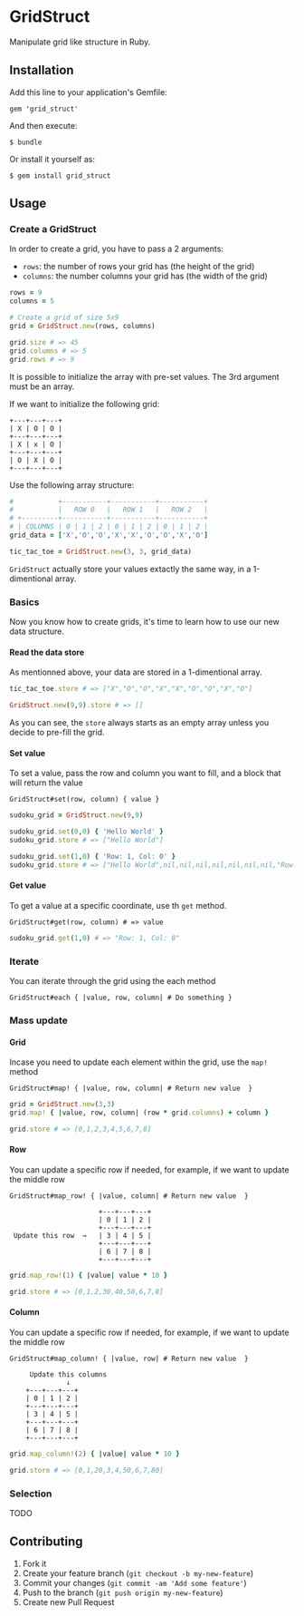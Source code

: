 # GridStruct

Manipulate grid like structure in Ruby.

## Installation

Add this line to your application's Gemfile:

    gem 'grid_struct'

And then execute:

    $ bundle

Or install it yourself as:

    $ gem install grid_struct

## Usage

### Create a GridStruct

In order to create a grid, you have to pass a 2 arguments:

- ``rows``: the number of rows your grid has (the height of the grid)
- ``columns``: the number columns your grid has (the width of the grid)

```ruby
rows = 9
columns = 5

# Create a grid of size 5x9
grid = GridStruct.new(rows, columns)

grid.size # => 45
grid.columns # => 5
grid.rows # => 9
```

It is possible to initialize the array with pre-set values.
The 3rd argument must be an array.

If we want to initialize the following grid:

```
+---+---+---+
| X | O | O |
+---+---+---+
| X | x | O |
+---+---+---+
| O | X | O |
+---+---+---+

```

Use the following array structure:

```ruby
#           +-----------+-----------+-----------+
#           |   ROW 0   |   ROW 1   |   ROW 2   |
# +---------+-----------+-----------+-----------+
# | COLUMNS | 0 | 1 | 2 | 0 | 1 | 2 | 0 | 1 | 2 |
grid_data = ['X','O','O','X','X','O','O','X','O']

tic_tac_toe = GridStruct.new(3, 3, grid_data)
```

``GridStruct`` actually store your values extactly the same way, in a 1-dimentional array.

### Basics

Now you know how to create grids, it's time to learn how to use our new data structure.

#### Read the data store

As mentionned above, your data are stored in a 1-dimentional array.

```ruby
tic_tac_toe.store # => ["X","O","O","X","X","O","O","X","O"]

GridStruct.new(9,9).store # => []
```

As you can see, the ``store`` always starts as an empty array unless you decide to pre-fill the grid.

#### Set value

To set a value, pass the row and column you want to fill, and a block that will return the value

```
GridStruct#set(row, column) { value }
```

```ruby
sudoku_grid = GridStruct.new(9,9)

sudoku_grid.set(0,0) { 'Hello World' }
sudoku_grid.store # => ["Hello World"]

sudoku_grid.set(1,0) { 'Row: 1, Col: 0' }
sudoku_grid.store # => ["Hello World",nil,nil,nil,nil,nil,nil,nil,"Row: 1, Col: 0"]
```

#### Get value

To get a value at a specific coordinate, use th ``get`` method.

```
GridStruct#get(row, column) # => value
```

```ruby
sudoku_grid.get(1,0) # => "Row: 1, Col: 0"
```

### Iterate

You can iterate through the grid using the each method

```
GridStruct#each { |value, row, column| # Do something }
```

### Mass update

#### Grid

Incase you need to update each element within the grid, use the ``map!`` method

```
GridStruct#map! { |value, row, column| # Return new value  }
```

```ruby
grid = GridStruct.new(3,3)
grid.map! { |value, row, column| (row * grid.columns) + column }

grid.store # => [0,1,2,3,4,5,6,7,8]
```

#### Row

You can update a specific row if needed, for example, if we want to update the middle row

```
GridStruct#map_row! { |value, column| # Return new value  }
```

```
                      +---+---+---+
                      | 0 | 1 | 2 |
                      +---+---+---+
 Update this row  →   | 3 | 4 | 5 |
                      +---+---+---+
                      | 6 | 7 | 8 |
                      +---+---+---+
```

```ruby
grid.map_row!(1) { |value| value * 10 }

grid.store # => [0,1,2,30,40,50,6,7,8]
```


#### Column

You can update a specific row if needed, for example, if we want to update the middle row

```
GridStruct#map_column! { |value, row| # Return new value  }
```

```
     Update this columns
              ↓
    +---+---+---+
    | 0 | 1 | 2 |
    +---+---+---+
    | 3 | 4 | 5 |
    +---+---+---+
    | 6 | 7 | 8 |
    +---+---+---+
```

```ruby
grid.map_column!(2) { |value| value * 10 }

grid.store # => [0,1,20,3,4,50,6,7,80]
```

### Selection

TODO

## Contributing

1. Fork it
2. Create your feature branch (`git checkout -b my-new-feature`)
3. Commit your changes (`git commit -am 'Add some feature'`)
4. Push to the branch (`git push origin my-new-feature`)
5. Create new Pull Request
